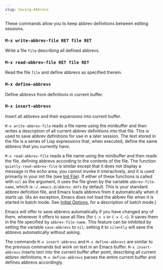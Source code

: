 ```yaml
---
slug: Saving-Abbrevs
---
```


These commands allow you to keep abbrev definitions between editing sessions.

### `M-x write-abbrev-file RET file RET`

Write a file `file` describing all defined abbrevs.

### `M-x read-abbrev-file RET file RET`

Read the file `file` and define abbrevs as specified therein.

### `M-x define-abbrevs`

Define abbrevs from definitions in current buffer.

### `M-x insert-abbrevs`

Insert all abbrevs and their expansions into current buffer.

`M-x write-abbrev-file` reads a file name using the minibuffer and then writes a description of all current abbrev definitions into that file. This is used to save abbrev definitions for use in a later session. The text stored in the file is a series of Lisp expressions that, when executed, define the same abbrevs that you currently have.

`M-x read-abbrev-file` reads a file name using the minibuffer and then reads the file, defining abbrevs according to the contents of the file. The function `quietly-read-abbrev-file` is similar except that it does not display a message in the echo area; you cannot invoke it interactively, and it is used primarily in your init file (see [Init File](/docs/emacs/Init-File)). If either of these functions is called with `nil` as the argument, it uses the file given by the variable `abbrev-file-name`, which is `~/.emacs.d/abbrev_defs` by default. This is your standard abbrev definition file, and Emacs loads abbrevs from it automatically when it starts up. (As an exception, Emacs does not load the abbrev file when it is started in batch mode. See [Initial Options](/docs/emacs/Initial-Options), for a description of batch mode.)

Emacs will offer to save abbrevs automatically if you have changed any of them, whenever it offers to save all files (for `C-x s` or `C-x C-c`). It saves them in the file specified by `abbrev-file-name`. This feature can be inhibited by setting the variable `save-abbrevs` to `nil`; setting it to `silently` will save the abbrevs automatically without asking.

The commands `M-x insert-abbrevs` and `M-x define-abbrevs` are similar to the previous commands but work on text in an Emacs buffer. `M-x insert-abbrevs` inserts text into the current buffer after point, describing all current abbrev definitions; `M-x define-abbrevs` parses the entire current buffer and defines abbrevs accordingly.
